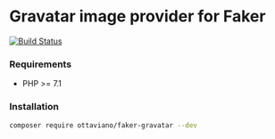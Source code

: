 # Gravatar image provider for Faker

[![Build Status](https://travis-ci.org/ottaviano/faker-gravatar.svg?branch=master)](https://travis-ci.org/ottaviano/faker-gravatar)

### Requirements
 
 - PHP >= 7.1

### Installation

```bash
composer require ottaviano/faker-gravatar --dev
```
